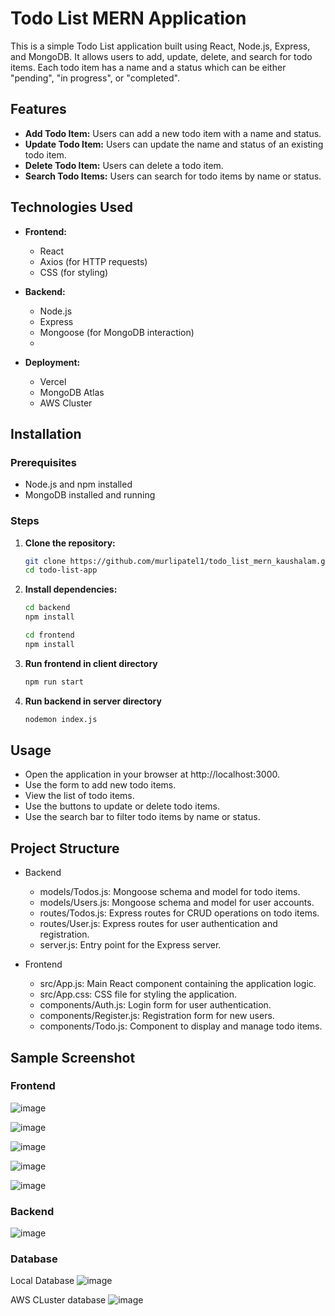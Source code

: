 # Todo List MERN Application

This is a simple Todo List application built using React, Node.js, Express, and MongoDB. It allows users to add, update, delete, and search for todo items. Each todo item has a name and a status which can be either "pending", "in progress", or "completed".

## Features

- **Add Todo Item:** Users can add a new todo item with a name and status.
- **Update Todo Item:** Users can update the name and status of an existing todo item.
- **Delete Todo Item:** Users can delete a todo item.
- **Search Todo Items:** Users can search for todo items by name or status.

## Technologies Used

- **Frontend:**
  - React
  - Axios (for HTTP requests)
  - CSS (for styling)

- **Backend:**
  - Node.js
  - Express
  - Mongoose (for MongoDB interaction)
  - 
- **Deployment:**
  - Vercel
  - MongoDB Atlas
  - AWS Cluster

## Installation

### Prerequisites

- Node.js and npm installed
- MongoDB installed and running

### Steps

1. **Clone the repository:**

   ```bash
   git clone https://github.com/murlipatel1/todo_list_mern_kaushalam.git
   cd todo-list-app

2. **Install dependencies:**
    ```bash
    cd backend
    npm install
    ```

    ```bash
    cd frontend
    npm install
    ```

3. **Run frontend in client directory**
    ```bash
    npm run start
    ```

4. **Run backend in server directory**
    ```bash
    nodemon index.js
    ```
## Usage

- Open the application in your browser at http://localhost:3000.
- Use the form to add new todo items.
- View the list of todo items.
- Use the buttons to update or delete todo items.
- Use the search bar to filter todo items by name or status.


## Project Structure
- Backend  
    - models/Todos.js: Mongoose schema and model for todo items.  
    - models/Users.js: Mongoose schema and model for user accounts.  
    - routes/Todos.js: Express routes for CRUD operations on todo items.  
    - routes/User.js: Express routes for user authentication and registration.  
    - server.js: Entry point for the Express server.

- Frontend  
    - src/App.js: Main React component containing the application logic.  
    - src/App.css: CSS file for styling the application.  
    - components/Auth.js: Login form for user authentication.  
    - components/Register.js: Registration form for new users.  
    - components/Todo.js: Component to display and manage todo items.
      

## Sample Screenshot

### Frontend

![image](https://github.com/user-attachments/assets/6ed7987d-3f4c-46de-9e85-05f6231b28a5)

![image](https://github.com/user-attachments/assets/3d125772-220d-468c-913e-5f8510e40999)

![image](https://github.com/murlipatel1/todo-list-mern/assets/100035961/7924490c-694b-4325-b621-15013672032b)

![image](https://github.com/murlipatel1/todo-list-mern/assets/100035961/299195b4-2fe9-4f82-ba36-3e5980616f1c)

![image](https://github.com/murlipatel1/todo-list-mern/assets/100035961/6fc90061-b5d3-47f1-8c3f-317b4cb833a4)

### Backend

![image](https://github.com/murlipatel1/todo-list-mern/assets/100035961/b1a19d23-2591-4eb6-8bd8-6f802707a198)

### Database

Local Database
![image](https://github.com/murlipatel1/todo-list-mern/assets/100035961/529dce1a-f1eb-408a-bdb7-125ead1ebdd2)

AWS CLuster database
![image](https://github.com/user-attachments/assets/0bf68e80-e4b3-42e6-94b8-b3da4cf4b6b8)
